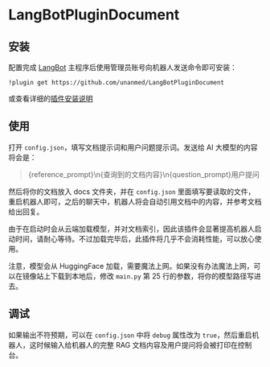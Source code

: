 # LangBotPluginDocument

## 安装

配置完成 [LangBot](https://github.com/RockChinQ/LangBot) 主程序后使用管理员账号向机器人发送命令即可安装：

```
!plugin get https://github.com/unanmed/LangBotPluginDocument
```
或查看详细的[插件安装说明](https://docs.langbot.app/plugin/plugin-intro.html#%E6%8F%92%E4%BB%B6%E7%94%A8%E6%B3%95)

## 使用

<!-- 插件开发者自行填写插件使用说明 -->

打开 `config.json`，填写文档提示词和用户问题提示词。发送给 AI 大模型的内容将会是：

> {reference_prompt}\n{查询到的文档内容}\n{question_prompt}用户提问

然后将你的文档放入 docs 文件夹，并在 `config.json` 里面填写要读取的文件，重启机器人即可，之后的聊天中，机器人将会自动引用文档中的内容，并参考文档给出回复。

由于在启动时会从云端加载模型，并对文档索引，因此该插件会显著提高机器人启动时间，请耐心等待。不过加载完毕后，此插件将几乎不会消耗性能，可以放心使用。

注意，模型会从 HuggingFace 加载，需要魔法上网。如果没有办法魔法上网，可以在镜像站上下载到本地后，修改 `main.py` 第 25 行的参数，将你的模型路径写进去。

## 调试

如果输出不符预期，可以在 `config.json` 中将 `debug` 属性改为 `true`，然后重启机器人，这时候输入给机器人的完整 RAG 文档内容及用户提问将会被打印在控制台。
